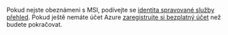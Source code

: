 Pokud nejste obeznámeni s MSI, podívejte se [identita spravované služby přehled](../articles/active-directory/msi-overview.md). Pokud ještě nemáte účet Azure [zaregistrujte si bezplatný účet](https://azure.microsoft.com/free/) než budete pokračovat.